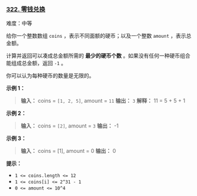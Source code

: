 ### [322\. 零钱兑换](https://leetcode.cn/problems/coin-change/)

难度：中等

给你一个整数数组 `coins` ，表示不同面额的硬币；以及一个整数 `amount` ，表示总金额。

计算并返回可以凑成总金额所需的 **最少的硬币个数** 。如果没有任何一种硬币组合能组成总金额，返回 `-1` 。

你可以认为每种硬币的数量是无限的。

**示例 1：**

> **输入：** coins = `[1, 2, 5]`, amount = `11`
> **输出：** `3` 
> **解释：** 11 = 5 + 5 + 1

**示例 2：**

> **输入：** coins = `[2]`, amount = `3`
> **输出：** -1

**示例 3：**

> **输入：** coins = [1], amount = 0
> **输出：** 0

**提示：**

- `1 <= coins.length <= 12`
- `1 <= coins[i] <= 2^31 - 1`
- `0 <= amount <= 10^4`
